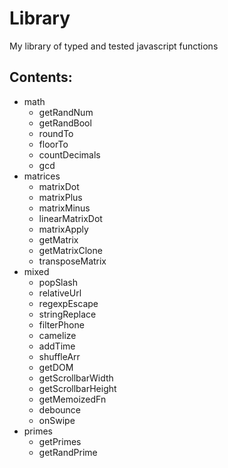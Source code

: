 # Library

My library of typed and tested javascript functions

## Contents:

- math
  - getRandNum
  - getRandBool
  - roundTo
  - floorTo
  - countDecimals
  - gcd
- matrices
  - matrixDot
  - matrixPlus
  - matrixMinus
  - linearMatrixDot
  - matrixApply
  - getMatrix
  - getMatrixClone
  - transposeMatrix
- mixed
  - popSlash
  - relativeUrl
  - regexpEscape
  - stringReplace
  - filterPhone
  - camelize
  - addTime
  - shuffleArr
  - getDOM
  - getScrollbarWidth
  - getScrollbarHeight
  - getMemoizedFn
  - debounce
  - onSwipe
- primes
  - getPrimes
  - getRandPrime
